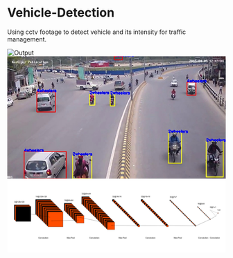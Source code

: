 # Vehicle-Detection
Using cctv footage to detect vehicle and its intensity for traffic management.

![Output](https://github.com/Sampanna-Sharma/Vehicle-Detection/blob/master/Detection_gif.gif)
![Output](https://github.com/Sampanna-Sharma/Vehicle-Detection/blob/master/detection.jpg)
![CNN Model](https://github.com/Sampanna-Sharma/Vehicle-Detection/blob/master/readme/CNN.png)
